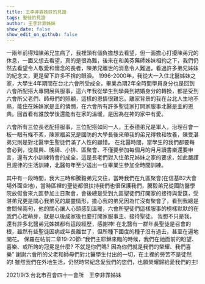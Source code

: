 ```yaml
---
title: 王李非霏姊妹的見證
tags: 聖徒的見證
author: 王李非霏姊妹
show_date: false
show_edit_on_github: false
---
```


一兩年前得知陳弟兄生病了，我裡頭有個負擔想去看望，但一面擔心打擾陳弟兄的休息，一面又想去看望，真的是很為難，後來在和美芬藥師姊妹相約之下，我們仍然去看望令人敬愛和懷念的長者，陳弟兄離世的消息令人難過，看過許多弟兄姊妹的紀念文，更是留下許多不捨的眼淚。
1996-2000年，我從大一入住北醫姊妹之家，大學生4年期間在台北六會所受成全，畢業為期2年全時間學員身分也是回到六會所配搭大專開展與服事，這六年我從學生到學員到結婚身分的轉換，都是受到六會所父老們、師母們的照顧，這樣的恩情很難忘。離家背景的我在台北人生地不熟，能住在姊妹家是主的憐憫，在六會所有許多聖徒家打開家服事北醫是主的恩典。回首看有誰放學後還能有在家的溫暖，是因為在神的家中有愛。

六會所有三位長老配搭服事，三位配搭如同一人，王泰德弟兄是軍人，治理召會一板一眼有條不紊，陳家福弟兄是國防的大學長後來帶我的弟兄得救和牧養，陳受湛弟兄則是對北醫學生聖徒們滿了人性的顧惜。
在北醫時間，當學生的我們都要每會必到，從晨興、晚禱、小排、區聚會、不僅要參加每個月的月月讀書樂還要申言，還有大小訓練特會的成全，這是長老們對入住弟兄姊妹之家的要求，如此嚴謹且規律的生活訓練，北醫每年至少送出一位畢業生參加全時間訓練。

其中有一段時間，我大三時和騰毅弟兄交往，當時我們在九區聚會(在信基B2大會場外面空地)，當時區裡的聖徒都很扶持我們也很保護我們，騰毅弟兄從國防醫學院放假會來九區參加主日聚會，會後總是受到九區聖徒們打開家的接待與愛筵，受湛弟兄更是關心我弟兄的屬靈情形，擔心我的弟兄因為忙沒有聚會了，看到我總是會問候兩句，他的關心讓人心頭感到溫暖，六會所聖徒們這樣服事的榜樣默默的在我們心裡萌芽，就是以後成家後也要打開家服事主、接待聖徒。
我想不只是我，還有許多北醫弟兄姊妹都有這段經歷，感謝神!  在北醫有一群年長聖徒是召會的根，雖然有些聖徒因病或年長離世了，但所種下國度的種子沒有過去，甚至在遍地開花。
保羅在帖前二章19-20節:”我們主耶穌來臨的時候，我們在祂面前的盼望、喜樂、或所誇的冠冕是什麼?  不就是你們嗎?  因為你們就是我們的榮耀、我們喜樂”
謝謝六會所的父老和師母們對北醫學生付出的一切，在主裡的勞苦不是徒然的! 雖然我們在外地生活，仍然時常紀念愛我們的您們，也願榮耀歸給愛我們的主!

2021/9/3
台北市召會四十一會所　王李非霏姊妹

